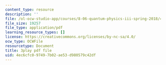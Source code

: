 ```yaml
---
content_type: resource
description: ''
file: /ol-ocw-studio-app/courses/8-06-quantum-physics-iii-spring-2018/4ec6cfc097497b02ae53d980579c42df_nd_sryUc1tc.pdf
file_size: 19257
file_type: application/pdf
learning_resource_types: []
license: https://creativecommons.org/licenses/by-nc-sa/4.0/
ocw_type: OCWFile
resourcetype: Document
title: 3play pdf file
uid: 4ec6cfc0-9749-7b02-ae53-d980579c42df
---
```

